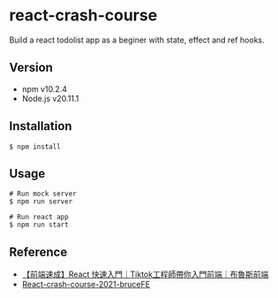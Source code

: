 # react-crash-course

Build a react todolist app as a beginer with state, effect and ref hooks.

## Version

* npm v10.2.4
* Node.js v20.11.1

## Installation

```
$ npm install
```

## Usage

```
# Run mock server
$ npm run server

# Run react app
$ npm run start
```

## Reference

* [【前端速成】React 快速入門｜Tiktok工程師帶你入門前端｜布魯斯前端](https://www.youtube.com/watch?v=zqV7NIFGDrQ)
* [React-crash-course-2021-bruceFE](https://github.com/scps960740/React-crash-course-2021-bruceFE)